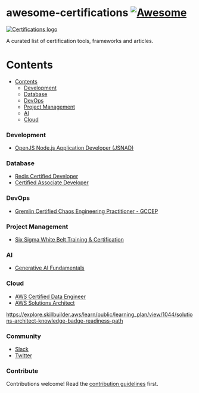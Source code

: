 # awesome-certifications [![Awesome](https://awesome.re/badge.svg)](https://awesome.re)

<a href="https://">
    <img src="https://www.pngkey.com/png/full/"
         alt="Certifications logo" title="Certifications" />
</a></br>

A curated list of certification tools, frameworks and articles.

# Contents

- [Contents](#contents)
    - [Development](#development)
    - [Database](#database)
    - [DevOps](#devops)
    - [Project Management](#project-management)
    - [AI](#ai)
    - [Cloud](#cloud)

### Development

- [OpenJS Node.js Application Developer (JSNAD)](https://training.linuxfoundation.org/certification/jsnad)

### Database

- [Redis Certified Developer](https://university.redis.com/certification-enrollment)
- [Certified Associate Developer](https://learn.mongodb.com/pages/mongodb-associate-developer-exam)

### DevOps

- [Gremlin Certified Chaos Engineering Practitioner - GCCEP](https://www.gremlin.com/certification)

### Project Management

- [Six Sigma White Belt Training & Certification](https://www.sixsigmaonline.org/six-sigma-white-belt-certification)

### AI

- [Generative AI Fundamentals](https://www.databricks.com/resources/learn/training/generative-ai-fundamentals)

### Cloud

- [AWS Certified Data Engineer](https://explore.skillbuilder.aws/learn/course/external/view/elearning/18609/exam-prep-official-pretest-aws-certified-data-engineer-associate-dea-c01-english)
- [AWS Solutions Architect](https://explore.skillbuilder.aws/learn/public/learning_plan/view/1044/solutions-architect-knowledge-badge-readiness-path)


https://explore.skillbuilder.aws/learn/public/learning_plan/view/1044/solutions-architect-knowledge-badge-readiness-path
### Community

- [Slack](.slack.com)
- [Twitter](https://twitter.com/)

### Contribute
Contributions welcome! Read the [contribution guidelines](contributing.md) first.
